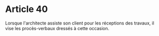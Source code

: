 # Article 40

Lorsque l'architecte assiste son client pour les réceptions des travaux, il vise les procès-verbaux dressés à cette occasion.
